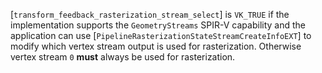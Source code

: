 [`transform_feedback_rasterization_stream_select`] is `VK_TRUE` if the
implementation supports the `GeometryStreams` SPIR-V capability and
the application can use
[`PipelineRasterizationStateStreamCreateInfoEXT`] to modify which
vertex stream output is used for rasterization.
Otherwise vertex stream `0` **must**  always be used for rasterization.